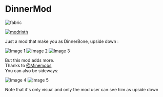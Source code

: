 # DinnerMod
![fabric](https://cdn.jsdelivr.net/npm/@intergrav/devins-badges@3/assets/cozy/supported/fabric_vector.svg)

[![modrinth](https://cdn.jsdelivr.net/npm/@intergrav/devins-badges@3/assets/cozy/available/modrinth_vector.svg)](https://modrinth.com/mod/dinnermod)

Just a mod that make you as DinnerBone, upside down :

![Image 1](https://i.imgur.com/Zsks0EF.png)
![Image 2](https://i.imgur.com/2ul0VrS.png)
![Image 3](https://i.imgur.com/vJx7oUC.png)

But this mod adds more. <br>
Thanks to [@Minemobs](https://github.com/Minemobs) <br>
You can also be sideways:

![Image 4](https://i.imgur.com/PFjF1Le.jpeg)
![Image 5](https://i.imgur.com/IMEbW4e.jpeg)

Note that it's only visual and only the mod user can see him as upside down
